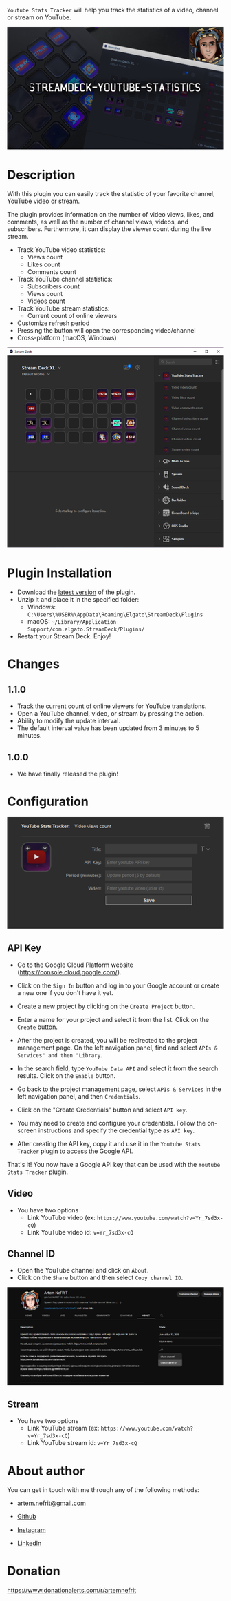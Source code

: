 `Youtube Stats Tracker` will help you track the statistics of a video, channel or stream on YouTube.

![](Sources/com.nefrit.youtube.sdPlugin/previews/preview.png)

# Description

With this plugin you can easily track the statistic of your favorite channel, YouTube video or stream.

The plugin provides information on the number of video views, likes, and comments, as well as the number of channel views, videos, and subscribers. Furthermore, it can display the viewer count during the live stream.

- Track YouTube video statistics:
  - Views count
  - Likes count
  - Comments count
- Track YouTube channel statistics:
  - Subscribers count
  - Views count
  - Videos count
- Track YouTube stream statistics:
  - Current count of online viewers
- Customize refresh period
- Pressing the button will open the corresponding video/channel
- Cross-platform (macOS, Windows)

![](Sources/com.nefrit.youtube.sdPlugin/screenshot.png)

# Plugin Installation

- Download the [latest version](https://github.com/ArtemNeFRiT/elgato-youtube-statistics/releases/latest) of the plugin.
- Unzip it and place it in the specified folder:
  - Windows: `C:\Users\%USER%\AppData\Roaming\Elgato\StreamDeck\Plugins`
  - macOS: `~/Library/Application Support/com.elgato.StreamDeck/Plugins/`
- Restart your Stream Deck. Enjoy!

# Changes
## 1.1.0
* Track the current count of online viewers for YouTube translations.
* Open a YouTube channel, video, or stream by pressing the action.
* Ability to modify the update interval.
* The default interval value has been updated from 3 minutes to 5 minutes.

## 1.0.0
* We have finally released the plugin!

# Configuration

![](Sources/com.nefrit.youtube.sdPlugin/screenshot3.png)

## API Key

- Go to the Google Cloud Platform website (https://console.cloud.google.com/).

- Click on the `Sign In` button and log in to your Google account or create a new one if you don't have it yet.

- Create a new project by clicking on the `Create Project` button.

- Enter a name for your project and select it from the list. Click on the `Create` button.

- After the project is created, you will be redirected to the project management page. On the left navigation panel, find and select `APIs & Services" and then "Library`.

- In the search field, type `YouTube Data API` and select it from the search results. Click on the `Enable` button.

- Go back to the project management page, select `APIs & Services` in the left navigation panel, and then `Credentials`.

- Click on the "Create Credentials" button and select `API key`.

- You may need to create and configure your credentials. Follow the on-screen instructions and specify the credential type as `API key`.

- After creating the API key, copy it and use it in the `Youtube Stats Tracker` plugin to access the Google API.


That's it! You now have a Google API key that can be used with the `Youtube Stats Tracker` plugin.


## Video

- You have two options
  - Link YouTube video (ex: `https://www.youtube.com/watch?v=Yr_7sd3x-cQ`)
  - Link YouTube video id: `v=Yr_7sd3x-cQ`

## Channel ID

- Open the YouTube channel and click on `About`.
- Click on the `Share` button and then select `Copy channel ID`.

![](Sources/com.nefrit.youtube.sdPlugin/screenshot2.png)

## Stream

- You have two options
  - Link YouTube stream (ex: `https://www.youtube.com/watch?v=Yr_7sd3x-cQ`)
  - Link YouTube stream id: `v=Yr_7sd3x-cQ`

# About author

You can get in touch with me through any of the following methods:

- artem.nefrit@gmail.com

- [Github](https://github.com/ArtemNeFRiT)

- [Instagram](https://instagram.com/artem_nefrit?igshid=MjEwN2IyYWYwYw)

- [LinkedIn](https://www.linkedin.com/in/artem-nefrit-a92851273/)


# Donation

https://www.donationalerts.com/r/artemnefrit
